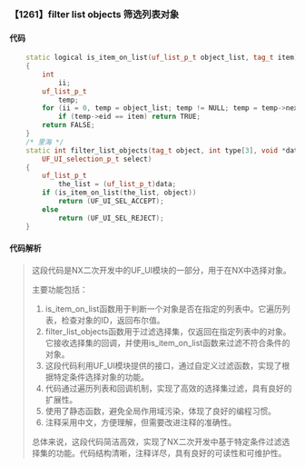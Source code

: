 ### 【1261】filter list objects 筛选列表对象

#### 代码

```cpp
    static logical is_item_on_list(uf_list_p_t object_list, tag_t item)  
    {  
        int  
            ii;  
        uf_list_p_t  
            temp;  
        for (ii = 0, temp = object_list; temp != NULL; temp = temp->next, ii++)  
            if (temp->eid == item) return TRUE;  
        return FALSE;  
    }  
    /* 里海 */  
    static int filter_list_objects(tag_t object, int type[3], void *data,  
        UF_UI_selection_p_t select)  
    {  
        uf_list_p_t  
            the_list = (uf_list_p_t)data;  
        if (is_item_on_list(the_list, object))  
            return (UF_UI_SEL_ACCEPT);  
        else  
            return (UF_UI_SEL_REJECT);  
    }

```

#### 代码解析

> 这段代码是NX二次开发中的UF_UI模块的一部分，用于在NX中选择对象。
>
> 主要功能包括：
>
> 1. is_item_on_list函数用于判断一个对象是否在指定的列表中。它遍历列表，检查对象的ID，返回布尔值。
> 2. filter_list_objects函数用于过滤选择集，仅返回在指定列表中的对象。它接收选择集的回调，并使用is_item_on_list函数来过滤不符合条件的对象。
> 3. 这段代码利用UF_UI模块提供的接口，通过自定义过滤函数，实现了根据特定条件选择对象的功能。
> 4. 代码通过遍历列表和回调机制，实现了高效的选择集过滤，具有良好的扩展性。
> 5. 使用了静态函数，避免全局作用域污染，体现了良好的编程习惯。
> 6. 注释采用中文，方便理解，但需要改进注释的准确性。
>
> 总体来说，这段代码简洁高效，实现了NX二次开发中基于特定条件过滤选择集的功能。代码结构清晰，注释详尽，具有良好的可读性和可维护性。
>
